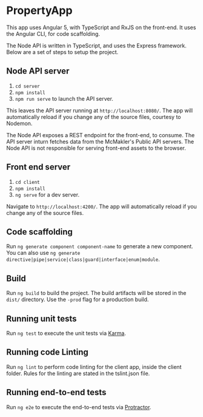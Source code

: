 # PropertyApp

This app uses Angular 5, with TypeScript and RxJS on the front-end.
It uses the Angular CLI, for code scaffolding.

The Node API is written in TypeScript, and uses the Express framework.
Below are a set of steps to setup the project.

## Node API server

1) `cd server`
2) `npm install`
3) `npm run serve` to launch the API server. 

This leaves the API server running at `http://localhost:8080/`. The app will automatically reload if you change any of the source files, courtesy to Nodemon.

The Node API exposes a REST endpoint for the front-end, to consume. The API server inturn fetches data from the McMakler's Public API servers. The Node API is not responsible for serving front-end assets to the browser.

## Front end server

1) `cd client`
2) `npm install`
3) `ng serve` for a dev server. 

Navigate to `http://localhost:4200/`. The app will automatically reload if you change any of the source files.

## Code scaffolding

Run `ng generate component component-name` to generate a new component. You can also use `ng generate directive|pipe|service|class|guard|interface|enum|module`.

## Build

Run `ng build` to build the project. The build artifacts will be stored in the `dist/` directory. Use the `-prod` flag for a production build.

## Running unit tests

Run `ng test` to execute the unit tests via [Karma](https://karma-runner.github.io).

## Running code Linting

Run `ng lint` to perform code linting for the client app, inside the client folder. Rules for the linting are stated in the tslint.json file.

## Running end-to-end tests

Run `ng e2e` to execute the end-to-end tests via [Protractor](http://www.protractortest.org/).

